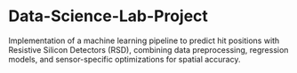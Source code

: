 # Data-Science-Lab-Project
Implementation of a machine learning pipeline to predict hit positions with Resistive Silicon Detectors (RSD), combining data preprocessing, regression models, and sensor-specific optimizations for spatial accuracy.
